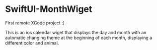 # SwiftUI-MonthWiget
First remote XCode project :)

This is an ios calendar wiget that displays the day and month with an automatic changing 
theme at the beginning of each month, displaying a different color and animal. 
